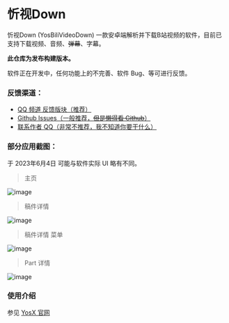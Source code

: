 # 忻视Down

忻视Down (YosBiliVideoDown) 一款安卓端解析并下载B站视频的软件，目前已支持下载视频、音频、~~弹幕~~、字幕。

**此仓库为发布构建版本。**

软件正在开发中，任何功能上的不完善、软件 Bug、等可进行反馈。

### 反馈渠道：

- [QQ 频道 反馈版块（推荐）](https://pd.qq.com/s/avlryxcrg)
- [Github Issues（一般推荐，~~但是懒得看 Github~~）](https://github.com/YosStudio/YBVD_Release/issues)
- [联系作者 QQ（非常不推荐，我不知道你要干什么）](https://qm.qq.com/cgi-bin/qm/qr?k=7Cr1sO4D-fTqeVjyfrTwxri2i4zL7Z2T&noverify=0&personal_qrcode_source=3)

### 部分应用截图：

于 2023年6月4日 可能与软件实际 UI 略有不同。

> 主页

![image](https://github.com/YosStudio/YBVD_Release/blob/main/Home.jpg?raw=true)

> 稿件详情

![image](https://github.com/YosStudio/YBVD_Release/blob/main/Info.jpg?raw=true)

> 稿件详情 菜单

![image](https://github.com/YosStudio/YBVD_Release/blob/main/Info_Blur.jpg?raw=true)

> Part 详情

![image](https://github.com/YosStudio/YBVD_Release/blob/main/PartInfo_Menu.jpg?raw=true)

### 使用介绍

参见 [YosX 官网](https://yos-x.github.io/docs/category/%E5%BF%BB%E8%A7%86down)
